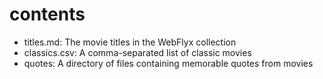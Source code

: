 # contents

* titles.md: The movie titles in the WebFlyx collection
* classics.csv: A comma-separated list of classic movies
* quotes: A directory of files containing memorable quotes from movies
 